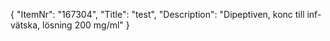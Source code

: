 {
  "ItemNr": "167304",
  "Title": "test",
  "Description": "Dipeptiven, konc till inf-vätska, lösning 200 mg/ml"
}